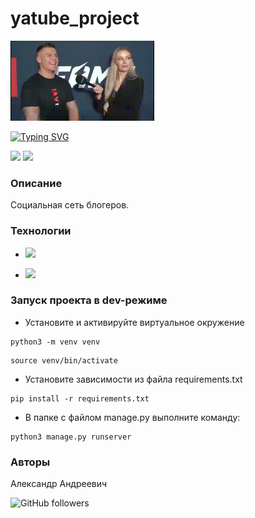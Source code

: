 # yatube_project

![githab](https://raw.githubusercontent.com/Zolibot/Interview_of_a_real_fighter/main/Real_Fighter.GIF)


[![Typing SVG](https://readme-typing-svg.herokuapp.com?font=Fira+Code&weight=700&size=18&duration=4997&pause=1000&width=435&lines=%D0%9A%D1%80%D1%83%D1%82%D0%BE%D0%B9+%D0%BF%D1%80%D0%BE%D0%B5%D0%BA%D1%82+%D0%BA%D0%BE%D1%82%D0%BE%D1%80%D1%8B%D0%B9+%D0%BE%D0%B1%D1%8A%D0%B5%D0%B4%D0%B8%D0%BD%D0%B8%D1%82+%D0%B1%D0%BB%D0%BE%D0%B3%D0%B5%D1%80%D0%BE%D0%B2+)](https://git.io/typing-svg)

![](https://img.shields.io/badge/license-MIT-green)
![](https://img.shields.io/badge/Powered%20by-Python3.9-green)

### Описание

Социальная сеть блогеров.

### Технологии

- ![](https://img.shields.io/badge/Python-3.9-brightgreen)
  
- ![](https://img.shields.io/badge/Django-2.2.19-brightgreen)

### Запуск проекта в dev-режиме

- Установите и активируйте виртуальное окружение

```
python3 -m venv venv
```

```
source venv/bin/activate
```

- Установите зависимости из файла requirements.txt

```
pip install -r requirements.txt
```

- В папке с файлом manage.py выполните команду:

```
python3 manage.py runserver
```

### Авторы

Александр Андреевич

![GitHub followers](https://img.shields.io/github/followers/Zolibot?style=social)
